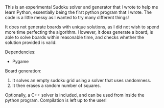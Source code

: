 This is an experimental Sudoku solver and generator that I
wrote to help me learn Python, essentially being the first
python program that I wrote. The code is a little messy as
I wanted to try many different things!


It does not generate boards with unique solutions, as I
did not wish to spend more time perfecting the algorithm.
However, it does generate a board, is able to solve boards
within reasonable time, and checks whether the solution
provided is valid.


Dependencies:
* Pygame


Board generation:
1. It solves an empty sudoku grid using a solver that uses
randomness.
2. It then erases a random number of squares.

Optionally, a C++ solver is included, and can be used from
inside the python program. Compilation is left up to the
user!